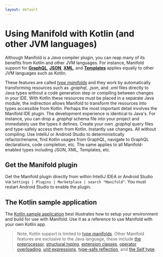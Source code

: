 ```yaml
---
layout: default
---
```


# Using Manifold with Kotlin (and other JVM languages)

Although Manifold is a _Java_ compiler plugin, you can reap many of its benefits from Kotlin and other JVM languages.
For instance, Manifold support for [**GraphQL**](https://github.com/manifold-systems/manifold/tree/master/manifold-deps-parent/manifold-graphql),
[**JSON**](https://github.com/manifold-systems/manifold/tree/master/manifold-deps-parent/manifold-json),
[**XML**](https://github.com/manifold-systems/manifold/tree/master/manifold-deps-parent/manifold-xml), and
[**Templates**](https://github.com/manifold-systems/manifold/tree/master/manifold-deps-parent/manifold-templates) applies
equally to other JVM languages such as Kotlin.

These features are called [_type manifolds_](https://github.com/manifold-systems/manifold/tree/master/manifold-core-parent/manifold#the-big-picture)
and they work by automatically transforming resources such as *.graphql*, *.json*, and *.xml* files directly to Java
types without a code generation step or compiling between changes in your IDE. With Kotlin these resources must be placed
in a separate Java module, the indirection allows Manifold to transform the resources into types accessible from Kotlin.
Perhaps the most important detail involves the Manifold IDE plugin. The development experience is identical to Java's.
For instance, you can drop a *.graphql* schema file into your project and immediately use the types it defines. Create your own
*.graphql* query files and type-safely access them from Kotlin. Instantly use changes. All without compiling. Use IntelliJ or
Android Studio to deterministically refactor/rename, find Kotlin usages from GraphQL, navigate to GraphQL declarations,
code completion, etc. The same applies to all Manifold-enabled types including JSON, XML, Templates, etc.
 
## Get the Manifold plugin

Get the Manifold plugin directly from within IntelliJ IDEA or Android Studio via `Settings | Plugins | Marketplace | search "Manifold"`.
You must restart Android Studio to enable the plugin. 

## The Kotlin sample application

The [Kotlin sample application](https://github.com/manifold-systems/manifold-sample-kotlin-app) best illustrates how to
setup your environment and build for use with Manifold. Use it as a reference to use Manifold with your own Kotlin app.

>Note, Kotlin support is limited to [type manifolds](https://github.com/manifold-systems/manifold/tree/master/manifold-core-parent/manifold#the-big-picture).
>Other Manifold features are exclusive to the Java language, these include [the preprocessor](https://github.com/manifold-systems/manifold/tree/master/manifold-deps-parent/manifold-preprocessor),
>[structural typing](https://github.com/manifold-systems/manifold/tree/master/manifold-deps-parent/manifold-ext#structural-interfaces-via-structural),
>[extension classes](https://github.com/manifold-systems/manifold/tree/master/manifold-deps-parent/manifold-ext#extension-classes-via-extension),
>[operator overloading](https://github.com/manifold-systems/manifold/tree/master/manifold-deps-parent/manifold-ext#operator-overloading),
>[unit expressions](https://github.com/manifold-systems/manifold/tree/master/manifold-deps-parent/manifold-ext#unit-expressions),
>[type-safe reflection](https://github.com/manifold-systems/manifold/tree/master/manifold-deps-parent/manifold-ext#type-safe-reflection-via-jailbreak),
>and [the Self type](https://github.com/manifold-systems/manifold/tree/master/manifold-deps-parent/manifold-ext#the-self-type-via-self).  

